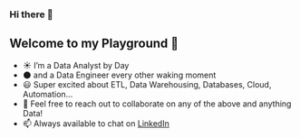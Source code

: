 ### Hi there 👋

## Welcome to my Playground :rocket:

- :sunny: I’m a Data Analyst by Day 
- :new_moon: and a Data Engineer every other waking moment
- :smiley: Super excited about ETL, Data Warehousing, Databases, Cloud, Automation...
- 👯 Feel free to reach out to collaborate on any of the above and anything Data!
- 📫 Always available to chat on [LinkedIn](https://www.linkedin.com/in/kolapo-obajuluwa-562978a5/)

<!--
**kolaoba/kolaoba** is a ✨ _special_ ✨ repository because its `README.md` (this file) appears on your GitHub profile.

Here are some ideas to get you started:

- 🔭 I’m currently working on ...
- 🌱 I’m currently learning ...
- 👯 I’m looking to collaborate on ...
- 🤔 I’m looking for help with ...
- 💬 Ask me about ...
- 📫 How to reach me: ...
- 😄 Pronouns: ...
- ⚡ Fun fact: ...
-->
